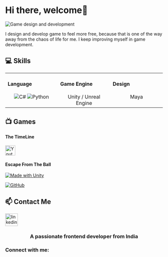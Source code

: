 # Hi there, welcome👋

![Game design and development](https://www.linkedin.com/in/omertekeli/detail/background-image/)

I design and develop game to feel more free, because that is one of the way away from the chaos of life for me. I keep improving myself in game development.

## 💻 Skills
<table><tr><td valign="top" width="33%">

#### Language
<div align="center">  
<img alt="C#" src="https://custom-icon-badges.herokuapp.com/badge/C%23-68217A.svg?logo=cs2&logoColor=white"> <img alt="Python" src="https://img.shields.io/badge/Python-14354C.svg?logo=python&logoColor=white">
</div>
  
</td><td valign="top" width="33%">

#### Game Engine
<div align="center">
Unity / Unreal Engine
</div>
  
</td><td valign="top" width="33%">

#### Design
<div align="center">  
Maya
</div>
  
</td></tr></table>  

## 📺 Games
#### The TimeLine 
<a href="https://www.youtube.com/watch?v=me1qx8ky4zE&list=PL5zLTlaCwnmJP1VXD-uPDukaGBwvBMQZL&index=19"><img width="32px" alt="Youtube" title="Youtube" src="https://i.imgur.com/qiXu7b2.png"/></a>
#### Escape From The Ball
[![Made with Unity](https://img.shields.io/badge/Made%20with-Unity-57b9d3.svg?style=flat&logo=unity)](https://play.unity.com/mg/other/unitygamespublished)

[![GitHub](icons/github.png)](https://github.com/omertekeli/OOP_theory)

## 📫 Contact Me
[<img src='https://cdn.jsdelivr.net/npm/simple-icons@3.0.1/icons/linkedin.svg' alt='linkedin' height='40'>](https://www.linkedin.com/in/omertekeli/)  
<h3 align="center">A passionate frontend developer from India</h3>

<h3 align="left">Connect with me:</h3>
<p align="left">
</p>


<!--
**omertekeli/omertekeli** is a ✨ _special_ ✨ repository because its `README.md` (this file) appears on your GitHub profile.

Here are some ideas to get you started:

- 🔭 I’m currently working on ...
- 🌱 I’m currently learning ...
- 👯 I’m looking to collaborate on ...
- 🤔 I’m looking for help with ...
- 💬 Ask me about ...
- 📫 How to reach me: ...
- 😄 Pronouns: ...
- ⚡ Fun fact: ...
-->
